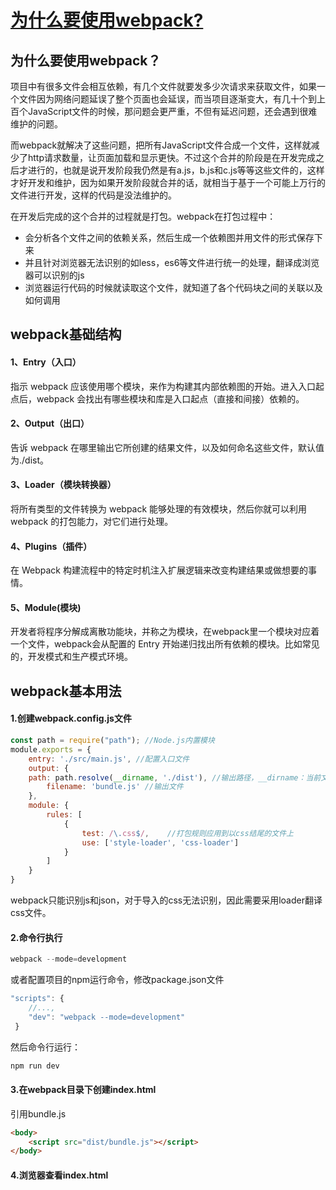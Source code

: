 # [为什么要使用webpack?](https://github.com/Twlig/issuesBlog/issues/64)

## 为什么要使用webpack？

项目中有很多文件会相互依赖，有几个文件就要发多少次请求来获取文件，如果一个文件因为网络问题延误了整个页面也会延误，而当项目逐渐变大，有几十个到上百个JavaScript文件的时候，那问题会更严重，不但有延迟问题，还会遇到很难维护的问题。

而webpack就解决了这些问题，把所有JavaScript文件合成一个文件，这样就减少了http请求数量，让页面加载和显示更快。不过这个合并的阶段是在开发完成之后才进行的，也就是说开发阶段我仍然是有a.js，b.js和c.js等等这些文件的，这样才好开发和维护，因为如果开发阶段就合并的话，就相当于基于一个可能上万行的文件进行开发，这样的代码是没法维护的。

在开发后完成的这个合并的过程就是打包。webpack在打包过程中：

- 会分析各个文件之间的依赖关系，然后生成一个依赖图并用文件的形式保存下来
- 并且针对浏览器无法识别的如less，es6等文件进行统一的处理，翻译成浏览器可以识别的js
- 浏览器运行代码的时候就读取这个文件，就知道了各个代码块之间的关联以及如何调用



## webpack基础结构

#### 1、Entry（入口）

指示 webpack 应该使用哪个模块，来作为构建其内部依赖图的开始。进入入口起点后，webpack 会找出有哪些模块和库是入口起点（直接和间接）依赖的。

#### 2、Output（出口）

告诉 webpack 在哪里输出它所创建的结果文件，以及如何命名这些文件，默认值为./dist。

#### 3、Loader（模块转换器）

将所有类型的文件转换为 webpack 能够处理的有效模块，然后你就可以利用 webpack 的打包能力，对它们进行处理。

#### 4、Plugins（插件）

在 Webpack 构建流程中的特定时机注入扩展逻辑来改变构建结果或做想要的事情。

#### 5、Module(模块)

开发者将程序分解成离散功能块，并称之为模块，在webpack里一个模块对应着一个文件，webpack会从配置的 Entry 开始递归找出所有依赖的模块。比如常见的，开发模式和生产模式环境。



## webpack基本用法

#### 1.创建webpack.config.js文件

```javascript
const path = require("path"); //Node.js内置模块
module.exports = {
    entry: './src/main.js', //配置入口文件
    output: {
   	path: path.resolve(__dirname, './dist'), //输出路径，__dirname：当前文件所在路径
        filename: 'bundle.js' //输出文件
    },
    module: {
        rules: [  
            {  
                test: /\.css$/,    //打包规则应用到以css结尾的文件上
                use: ['style-loader', 'css-loader'] 
            }  
        ]  
    }
}
```

webpack只能识别js和json，对于导入的css无法识别，因此需要采用loader翻译css文件。

#### 2.命令行执行

```javascript
webpack --mode=development
```

或者配置项目的npm运行命令，修改package.json文件

```javascript
"scripts": {
    //...,
    "dev": "webpack --mode=development"
 }
```

然后命令行运行：

```javascript
npm run dev
```

#### 3.在webpack目录下创建index.html

引用bundle.js

```html
<body>
    <script src="dist/bundle.js"></script>
</body>
```

#### 4.浏览器查看index.html